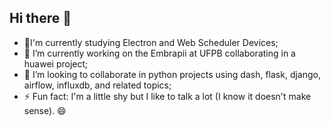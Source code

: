 ## Hi there 👋

- 🌱I'm currently studying Electron and Web Scheduler Devices;
- 🔭 I’m currently working on the Embrapii at UFPB collaborating in a huawei project;
- 👯 I’m looking to collaborate in python projects using dash, flask, django, airflow, influxdb, and related topics;
- ⚡ Fun fact: I'm a little shy but I like to talk a lot (I know it doesn't make sense). 😄

<hr style="float:left;">


